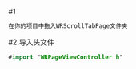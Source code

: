 
#1
```swift
在你的项目中拖入WRScrollTabPage文件夹

```

#2.导入头文件

```swift
#import "WRPageViewController.h"
```
